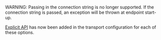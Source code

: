 WARNING: Passing in the connection string is no longer supported. If the connection string is passed, an exception will be thrown at endpoint start-up. 

[Explicit API](/transports/msmq/transportconfig.md) has now been added in the transport configuration for each of these options.
